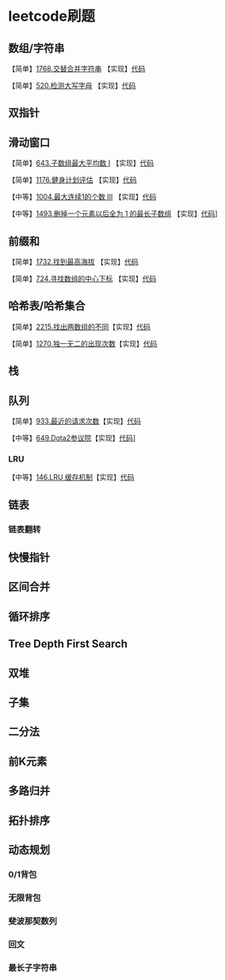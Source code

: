 # leetcode刷题

## 数组/字符串
【简单】[1768.交替合并字符串](https://leetcode.cn/problems/merge-strings-alternately/description/) 【实现】[代码](https://github.com/yangjinyang0402/leetcode/blob/master/src/problem1768/Solution.java)

【简单】[520.检测大写字母](https://leetcode.cn/problems/detect-capital/description/) 【实现】[代码](https://github.com/yangjinyang0402/leetcode/blob/master/src/problem520/Solution.java)

## 双指针

## 滑动窗口
【简单】[643.子数组最大平均数 I](https://leetcode.cn/problems/maximum-average-subarray-i/) 【实现】[代码](https://github.com/yangjinyang0402/leetcode/blob/master/src/problem643/Solution.java)

【简单】[1176.健身计划评估](https://leetcode.cn/problems/diet-plan-performance/) 【实现】[代码](https://github.com/yangjinyang0402/leetcode/blob/master/src/problem1176/Solution.java)

【中等】[1004.最大连续1的个数 III](https://leetcode.cn/problems/max-consecutive-ones-iii/description/) 【实现】[代码](https://github.com/yangjinyang0402/leetcode/blob/master/src/problem1004/Solution.java)

【中等】[1493.删掉一个元素以后全为 1 的最长子数组](https://leetcode.cn/problems/longest-subarray-of-1s-after-deleting-one-element/description/) 【实现】[代码](https://github.com/yangjinyang0402/leetcode/blob/master/src/problem1493/Solution.java)]

## 前缀和
【简单】[1732.找到最高海拔](https://leetcode.cn/problems/find-the-highest-altitude/description/) 【实现】[代码](https://github.com/yangjinyang0402/leetcode/blob/master/src/problem1732/Solution.java)

【简单】[724.寻找数组的中心下标](https://leetcode.cn/problems/find-pivot-index/description/) 【实现】[代码](https://github.com/yangjinyang0402/leetcode/blob/master/src/problem724/Solution.java)

## 哈希表/哈希集合
【简单】[2215.找出两数组的不同](https://leetcode.cn/problems/find-the-difference-of-two-arrays/description/)【实现】[代码](https://github.com/yangjinyang0402/leetcode/blob/master/src/problem2215/Solution.java)

【简单】[1270.独一无二的出现次数](https://leetcode.cn/problems/unique-number-of-occurrences/description/)【实现】[代码](https://github.com/yangjinyang0402/leetcode/blob/master/src/problem1270/Solution.java)

## 栈

## 队列
【简单】[933.最近的请求次数](https://leetcode.cn/problems/number-of-recent-calls/description/)【实现】[代码](https://github.com/yangjinyang0402/leetcode/blob/master/src/problem933/RecentCounter.java)

【中等】[649.Dota2参议院](https://leetcode.cn/problems/dota2-senate/description/)【实现】[代码](https://github.com/yangjinyang0402/leetcode/blob/master/src/problem649/Solution.java)]

### LRU
【中等】[146.LRU 缓存机制](https://leetcode.cn/problems/lru-cache/description/)【实现】[代码](https://github.com/yangjinyang0402/leetcode/blob/master/src/problem146/LRUCache.java)

## 链表
### 链表翻转

## 快慢指针

## 区间合并

## 循环排序

## Tree Depth First Search

## 双堆

## 子集

## 二分法

## 前K元素

## 多路归并

## 拓扑排序

## 动态规划

### 0/1背包

### 无限背包

### 斐波那契数列

### 回文

### 最长子字符串
